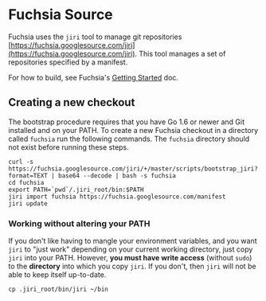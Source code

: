 Fuchsia Source
==============

Fuchsia uses the `jiri` tool to manage git repositories
[https://fuchsia.googlesource.com/jiri](https://fuchsia.googlesource.com/jiri).
This tool manages a set of repositories specified by a manifest.

For how to build, see Fuchsia's
[Getting Started](https://fuchsia.googlesource.com/docs/+/master/getting_started.md)
doc.

## Creating a new checkout

The bootstrap procedure requires that you have Go 1.6 or newer and Git
installed and on your PATH.  To create a new Fuchsia checkout in a directory
called `fuchsia` run the following commands. The `fuchsia` directory should
not exist before running these steps.

```
curl -s https://fuchsia.googlesource.com/jiri/+/master/scripts/bootstrap_jiri?format=TEXT | base64 --decode | bash -s fuchsia
cd fuchsia
export PATH=`pwd`/.jiri_root/bin:$PATH
jiri import fuchsia https://fuchsia.googlesource.com/manifest
jiri update
```

### Working without altering your PATH

If you don't like having to mangle your environment variables, and you want
`jiri` to "just work" depending on your current working directory, just copy
`jiri` into your PATH.  However, **you must have write access** (without `sudo`)
to the **directory** into which you copy `jiri`.  If you don't, then `jiri`
will not be able to keep itself up-to-date.

```
cp .jiri_root/bin/jiri ~/bin
```
